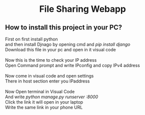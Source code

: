 # <p align="center" text-size="20px">File Sharing Webapp</p>

## How to install this project in your PC?

First on first install python<br>
and then install Djnago by opening cmd and *pip install django*
<br>
Download this file in your pc and open in it visual code
<br>
<br>
Now this is the time to check your IP address
<br>
Open Command prompt and write IPconfig and copy IPv4 address
<br>
<br>
Now come in visual code and open settings<br>
There in host section enter you IPaddress<br>
<br>
Now Open terminal in Visual Code<br>
And write *python manage.py runserver <your IP address>:8000* <br>
Click the link it will open in your laptop<br>
Write the same link in your phone URL<br>
